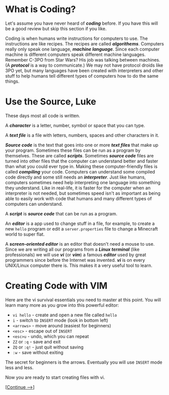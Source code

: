 # What is Coding?

Let's assume you have never heard of ***coding*** before. If you have this
will be a good review but skip this section if you like.

Coding is when humans write instructions for computers to use. The
instructions are like recipes. The recipes are called ***algorithems***.
Computers really only speak one language, ***machine language***. Since
each computer machine is different computers speak different
machine languages. Remember C-3PO from Star Wars? His job was talking
between machines. (A ***protocol*** is a way to communicate.) We may not
have protocol droids like 3PO yet, but many languages have been created
with interpreters and other stuff to help humans tell different types
of computers how to do the same things.

# Use the Source, Luke

These days most all code is written.

A ***character*** is a letter, number, symbol or space that you can type.

A ***text file*** is a file with letters, numbers, spaces and other characters
in it.

***Source code*** is the text that goes into one or more ***text files*** that
make up your program. Sometimes these files can be run as a program by
themselves.  These are called ***scripts***. Sometimes ***source code*** files are
turned into other files that the computer can understand better and faster
than what you could ever type in. Making these computer-friendly files
is called ***compiling*** your code. Computers can understand some compiled
code directly and some still needs an ***interpreter***. Just like humans,
computers sometimes need help interpreting one language into something
they understand. Like in real-life, it is faster for the computer when
an interpreter is not needed, but sometimes speed isn't as important as
being able to easily work with code that humans and many different types of
computers can understand.

A ***script*** is ***source code*** that can be run as a program.

An ***editor*** is a app used to change stuff in a file, for example, to create
a new `hello` program or edit a `server.properties` file to change
a Minecraft world to super flat.

A ***screen-oriented editor*** is an editor that doesn't need a mouse to
use. Since we are writing all our programs from a ***Linux terminal***
(like professionals) we will use ***vi*** (or ***vim***) a famous ***editor*** used
by great programmers since before the Internet was invented. ***vi***
is on every UNIX/Linux computer there is.  This makes it a very useful
tool to learn.

# Creating Code with VIM

Here are the vi survival essentials you need to master at this point. You
will learn many more as you grow into this powerful editor:

* `vi hello` - create and open a new file called `hello`
* `i` - switch to `INSERT` mode (look in bottom left)
* `<arrows>` - move around (easiest for beginners)
* `<esc>` - escape out of `INSERT`
* `<esc>u` - undo, which you can repeat
* `ZZ` or `:q` - save and exit
* `ZQ` or `:q!` - just quit without saving
* `:w` - save without exiting

The secret for beginners is the arrows. Eventually you will use `INSERT`
mode less and less.

Now you are ready to start creating files with vi.

[[Continue -->](../01)]
